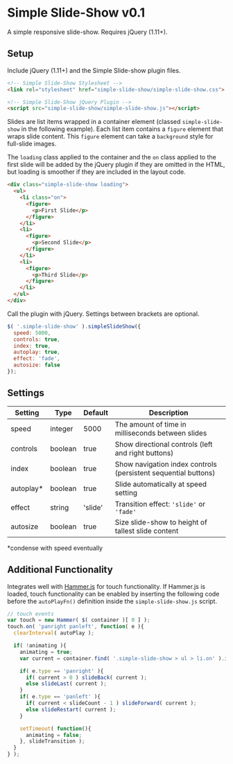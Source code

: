 # Simple Slide-Show v0.1
A simple responsive slide-show. Requires jQuery (1.11+).

## Setup

Include jQuery (1.11+) and the Simple Slide-show plugin files.

```html
<!-- Simple Slide-Show Stylesheet -->
<link rel="stylesheet" href="simple-slide-show/simple-slide-show.css">

<!-- Simple Slide-Show jQuery Plugin -->
<script src="simple-slide-show/simple-slide-show.js"></script>
```

Slides are list items wrapped in a container element (classed `simple-slide-show` in the following example). Each list item contains a `figure` element that wraps slide content. This `figure` element can take a `background` style for full-slide images.

The `loading` class applied to the container and the `on` class applied to the first slide will be added by the jQuery plugin if they are omitted in the HTML, but loading is smoother if they are included in the layout code.

```html
<div class="simple-slide-show loading">
  <ul>
    <li class="on">
      <figure>
        <p>First Slide</p>
      </figure>
    </li>
    <li>
      <figure>
        <p>Second Slide</p>
      </figure>
    </li>
    <li>
      <figure>
        <p>Third Slide</p>
      </figure>
    </li>
  </ul>
</div>
```

Call the plugin with jQuery. Settings between brackets are optional.

```javascript
$( '.simple-slide-show' ).simpleSlideShow({
  speed: 5000,
  controls: true,
  index: true,
  autoplay: true,
  effect: 'fade',
  autosize: false
});
```

## Settings

Setting | Type | Default | Description
--- | --- | --- | ---
speed | integer | 5000 | The amount of time in milliseconds between slides
controls | boolean | true | Show directional controls (left and right buttons)
index | boolean | true | Show navigation index controls (persistent sequential buttons)
autoplay* | boolean | true | Slide automatically at speed setting
effect | string | 'slide' | Transition effect: `'slide'` or `'fade'`
autosize | boolean | true | Size slide-show to height of tallest slide content

\*condense with speed eventually

## Additional Functionality

Integrates well with [Hammer.js](https://github.com/hammerjs/hammer.js) for touch functionality. If Hammer.js is loaded, touch functionality can be enabled by inserting the following code before the `autoPlayFn()` definition inside the `simple-slide-show.js` script.

```javascript
// touch events
var touch = new Hammer( $( container )[ 0 ] );
touch.on( 'panright panleft', function( e ){
  clearInterval( autoPlay );

  if( !animating ){
    animating = true;
    var current = container.find( '.simple-slide-show > ul > li.on' ).index();

    if( e.type == 'panright' ){
      if( current > 0 ) slideBack( current );
      else slideLast( current );
    }
    if( e.type == 'panleft' ){
      if( current < slideCount - 1 ) slideForward( current );
      else slideRestart( current );
    }

    setTimeout( function(){
      animating = false;
    }, slideTransition );
  }
} );
```
